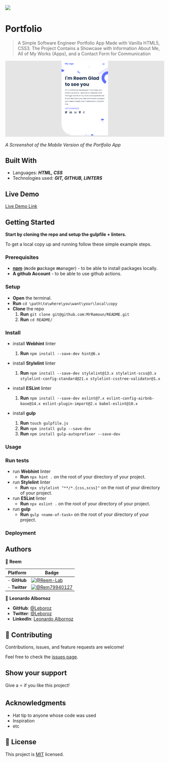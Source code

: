 ![](https://img.shields.io/static/v1?label=BY&message=Reemoz&color=pink)
<!-- Feel Free to Add, Update, Delete Any Section you find needs so -->

# Portfolio

> A Simple Software Engineer Portfolio App Made with Vanilla HTML5, CSS3. The Project Contains a Showcase with Information About Me, All of My Works (Apps), and a Contact Form for Communication

![screenshot](images/app_screenshot.png)

*A Screenshot of the Mobile Version of the Portfolio App*

## Built With

- Languages: _**HTML, CSS**_
- Technologies used: _**GIT, GITHUB, LINTERS**_

## Live Demo

[Live Demo Link](https://reem-lab.github.io/MyPortfolio/)

## Getting Started

**Start by cloning the repo and setup the gulpfile + linters.**

To get a local copy up and running follow these simple example steps.

### Prerequisites

- [**npm**](https://nodejs.org) (**n**ode **p**ackage **m**anager) - to be able to install packages locally.
- **A github Account** - to be able to use github actions.

### Setup

- **Open** the terminal.
- **Run** `cd \path\to\where\you\want\your\local\copy`
- **Clone** the repo
  1. **Run** `git clone git@github.com:MrRamoun/README.git`
  2. **Run** `cd README/`

### Install

- install **Webhint** linter

  1. **Run** `npm install --save-dev hint@6.x`

- install **Stylelint** linter

  1. **Run** `npm install --save-dev stylelint@13.x stylelint-scss@3.x stylelint-config-standard@21.x stylelint-csstree-validator@1.x`

- install **ESLint** linter

  1. **Run** `npm install --save-dev eslint@7.x eslint-config-airbnb-base@14.x eslint-plugin-import@2.x babel-eslint@10.x`

- install **gulp**

  1. **Run** `touch gulpfile.js`
  2. **Run** `npm install gulp --save-dev`
  3. **Run** `npm install gulp-autoprefixer --save-dev`

### Usage

### Run tests

- run **Webhint** linter
  - **Run** `npx hint .` on the root of your directory of your project.
- run **Stylelint** linter
  - **Run** `npx stylelint "**/*.{css,scss}"` on the root of your directory of your project.
- run **ESLint** linter
  - **Run** `npx eslint .` on the root of your directory of your project.
- run **gulp**
  - **Run** `gulp <name-of-task>` on the root of your directory of your project.

### Deployment

## Authors

<!-- Only Change Username for Different Accounts -->

👤 **Reem**

 Platform | Badge |
 --- | --- |
- **GitHub** | [![@Reem-Lab](https://img.shields.io/github/followers/reem-lab?label=Reem-Lab&style=social)](https://github.com/reem-lab)
- **Twitter**| [![@Rem79940127](https://img.shields.io/twitter/follow/Rem79940127?label=Rem79940127&style=social)](https://twitter.com/Rem79940127)

👤 **Leonardo Albornoz**

- **GitHub**: [@Leboroz](https://github.com/leboroz)
- **Twitter**: [@Leboroz](https://twitter.com/leboroz)
- **LinkedIn**: [Leonardo Albornoz](https://linkedin.com/in/linkedinhandle)



## 🤝 Contributing

Contributions, issues, and feature requests are welcome!

Feel free to check the [issues page](../../issues).

## Show your support

Give a ⭐️ if you like this project!

## Acknowledgments

- Hat tip to anyone whose code was used
- Inspiration
- etc

## 📝 License

This project is [MIT](/LICENSE) licensed.
